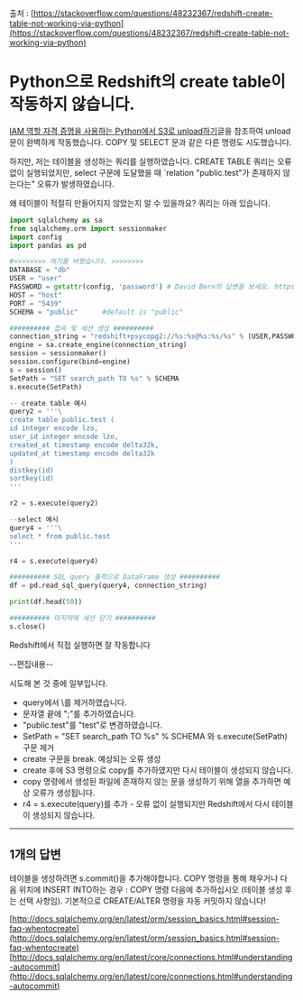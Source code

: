 출처 : [https://stackoverflow.com/questions/48232367/redshift-create-table-not-working-via-python](https://stackoverflow.com/questions/48232367/redshift-create-table-not-working-via-python)

# Python으로 Redshift의 create table이 작동하지 않습니다.


[IAM 역할 자격 증명을 사용하는 Python에서 S3로 unload하기](https://stackoverflow.com/questions/48177244/unload-to-s3-with-python-using-iam-role-credentials)글을 참조하여 unload 문이 완벽하게 작동했습니다. COPY 및 SELECT 문과 같은 다른 명령도 시도했습니다.

하지만, 저는 테이블을 생성하는 쿼리를 실행하였습니다. CREATE TABLE 쿼리는 오류없이 실행되었지만, select 구문에 도달했을 때 `relation "public.test"가 존재하지 않는다는" 오류가 발생하였습니다.

왜 테이블이 적절히 만들어지지 않았는지 알 수 있을까요? 쿼리는 아래 있습니다.

```python
import sqlalchemy as sa
from sqlalchemy.orm import sessionmaker
import config
import pandas as pd

#>>>>>>>> 여기를 바꿨습니다. >>>>>>>>
DATABASE = "db"
USER = "user"
PASSWORD = getattr(config, 'password') # David Bern의 답변을 보세요. https://stackoverflow.com/questions/43136925/create-a-config-file-to-hold-values-like-username-password-url-in-python-behave/43137301
HOST = "host"
PORT = "5439"
SCHEMA = "public"      #default is "public"

########## 접속 및 세션 생성 ##########
connection_string = "redshift+psycopg2://%s:%s@%s:%s/%s" % (USER,PASSWORD,HOST,str(PORT),DATABASE)
engine = sa.create_engine(connection_string)
session = sessionmaker()
session.configure(bind=engine)
s = session()
SetPath = "SET search_path TO %s" % SCHEMA
s.execute(SetPath)

-- create table 예시
query2 = '''\ 
create table public.test (
id integer encode lzo,
user_id integer encode lzo,
created_at timestamp encode delta32k,
updated_at timestamp encode delta32k
)
distkey(id)
sortkey(id)
'''

r2 = s.execute(query2)

--select 예시
query4 = '''\ 
select * from public.test
'''

r4 = s.execute(query4)

########## SQL query 출력으로 DataFrame 생성 ##########
df = pd.read_sql_query(query4, connection_string)

print(df.head(50))

########## 마지막에 세션 닫기 ##########
s.close()
```

Redshift에서 직접 실행하면 잘 작동합니다 

--편집내용--

시도해 본 것 중에 일부입니다.

* query에서 \를 제거하였습니다.
* 문자열 끝에 ";"를 추가하였습니다.
* "public.test"를 "test"로 변경하였습니다.
* SetPath = "SET search_path TO %s" % SCHEMA 와 s.execute(SetPath) 구문 제거
* create 구문을 break. 예상되는 오류 생성
* create 후에 S3 명령으로 copy를 추가하였지만 다시 테이블이 생성되지 않습니다.
* copy 명령에서 생성된 파일에 존재하지 않는 문을 생성하기 위해 열을 추가하면 예상 오류가 생성됩니다.
* r4 = s.execute(query)를 추가 - 오류 없이 실행되지만 Redshift에서 다시 테이블이 생성되지 않습니다.

---

## 1개의 답변 

테이블을 생성하려면 s.commit()을 추가해야합니다. COPY 명령을 통해 채우거나 다음 위치에 INSERT INTO하는 경우 : COPY 명령 다음에 추가하십시오 (테이블 생성 후는 선택 사항임). 기본적으로 CREATE/ALTER 명령을 자동 커밋하지 않습니다!

[http://docs.sqlalchemy.org/en/latest/orm/session_basics.html#session-faq-whentocreate](http://docs.sqlalchemy.org/en/latest/orm/session_basics.html#session-faq-whentocreate)
[http://docs.sqlalchemy.org/en/latest/core/connections.html#understanding-autocommit](http://docs.sqlalchemy.org/en/latest/core/connections.html#understanding-autocommit)
